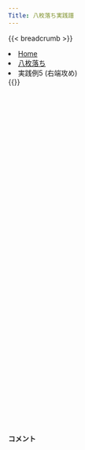```yaml
---
Title: 八枚落ち実践譜
---
```

{{< breadcrumb >}}
  <li class="breadcrumb-item"><a href="/shogi-beginners/">Home</a></li>
  <li class="breadcrumb-item"><a href="/shogi-beginners/8mai/">八枚落ち</a></li>
  <li class="breadcrumb-item active" aria-current="page">実践例5 (右端攻め)</li>
{{</ breadcrumb >}}
<div class="row pt-3">
  <div class="col-lg-1"></div>
  <div class="col-sm" tabindex="-1">
    <script id="example-kif" type="kif">
手合割：八枚落ち
下手：上手
上手：下手
手数----指手---------消費時間--
*<ruby>右端<rt>みぎはし</rt></ruby><ruby>攻<rt>せ</rt></ruby>めの<ruby>勝<rt>か</rt></ruby>ち<ruby>方<rt>かた</rt></ruby>をおぼえましょう。
*<div class="text-center"><img class="img-fluid pt-3 w-50" src="/shogi-beginners/img/cat11.png"></div>
   1 ７二金(61)
   2 ７六歩(77)
   3 ４二玉(51)
   4 １六歩(17)
   5 ３二金(41)
   6 １五歩(16)
*<ruby>右端<rt>みぎはし</rt></ruby>から<ruby>攻<rt>せ</rt></ruby>めるのもシンプルながら<ruby>有力<rt>ゆうりょく</rt></ruby>です。
   7 ２四歩(23)
*<ruby>問題<rt>もんだい</rt></ruby>: <ruby>次<rt>つぎ</rt></ruby>の<ruby>手<rt>て</rt></ruby>を<ruby>考<rt>かんが</rt></ruby>えてみましょう。
*<div><img class="img-fluid" src="/shogi-beginners/img/cat2.png"></div>
   8 １七香(19)
*☖<ruby>２四<rt>にーよん</rt></ruby><ruby>歩<rt>ふ</rt></ruby>を見て☗<ruby>２六<rt>にーろく</rt></ruby><ruby>歩<rt>ふ</rt></ruby>も<ruby>有力<rt>ゆうりょく</rt></ruby>ですが、この<ruby>手<rt>て</rt></ruby>のほうがわかりやすいです。
   9 ２三金(32)
  10 １八飛(28)
  11 ４四歩(43)
  12 １四歩(15)
  13 同　歩(13)
  14 同　香(17)
  15 ３二玉(42)
  16 １三香成(14)
  17 ３四金(23)
*<ruby>問題<rt>もんだい</rt></ruby>: <ruby>次<rt>つぎ</rt></ruby>の<ruby>手<rt>て</rt></ruby>を<ruby>考<rt>かんが</rt></ruby>えてみましょう。
*<div><img class="img-fluid" src="/shogi-beginners/img/cat2.png"></div>
  18 １二成香(13)
*☗<ruby>１三<rt>いちさん</rt></ruby><ruby>飛成<rt>ひなり</rt></ruby>を<ruby>作<rt>つく</rt></ruby>る☗<ruby>１二<rt>いちにー</rt></ruby><ruby>成香<rt>なりきょう</rt></ruby>が<ruby>正解<rt>せいかい</rt></ruby>です。
  19 ４三玉(32)
*<ruby>上手<rt>うわて</rt></ruby>は<ruby>端<rt>はし</rt></ruby>が<ruby>受<rt>う</rt></ruby>からないため<ruby>王<rt>おう</rt></ruby>を<ruby>逃<rt>に</rt></ruby>げます。
  20 ２二成香(12)
  21 ６四歩(63)
  22 ２三成香(22)
  23 ５四玉(43)
  24 １三飛成(18)
  25 ４五金(34)
  26 ３三成香(23)
  27 ３六歩打
*<ruby>問題<rt>もんだい</rt></ruby>: <ruby>次<rt>つぎ</rt></ruby>の<ruby>手<rt>て</rt></ruby>を<ruby>考<rt>かんが</rt></ruby>えてみましょう。
*<div><img class="img-fluid" src="/shogi-beginners/img/cat2.png"></div>
  28 同　歩(37)
*<ruby>上手<rt>うわて</rt></ruby>の<ruby>攻<rt>せ</rt></ruby>めはていねいに<ruby>応<rt>おう</rt></ruby>じておくのが<ruby>安全<rt>あんぜん</rt></ruby>です。☖<ruby>同金<rt>どうきん</rt></ruby>には☗<ruby>３八金<rt>さんはちきん</rt></ruby>としましょう。
  29 ７一金(72)
  30 ４三成香(33)
  31 ８四歩(83)
  32 ５三成香(43)
  33 ６五玉(54)
  34 ６三成香(53)
  35 ７六玉(65)
*<ruby>問題<rt>もんだい</rt></ruby>: <ruby>次<rt>つぎ</rt></ruby>の<ruby>手<rt>て</rt></ruby>を<ruby>考<rt>かんが</rt></ruby>えてみましょう。
*<div><img class="img-fluid" src="/shogi-beginners/img/cat2.png"></div>
  36 ５三龍(13)
*<ruby>手<rt>て</rt></ruby>が<ruby>広<rt>ひろ</rt></ruby>いですが<ruby>龍<rt>りゅう</rt></ruby>の<ruby>力<rt>ちから</rt></ruby>をいかして<ruby>攻<rt>せ</rt></ruby>めるのがいいです。
  37 ５六歩打
  38 ５八金(49)
*☗<ruby>同歩<rt>どうふ</rt></ruby>でもいいです。
  39 ５七歩成(56)
  40 同　金(58)
  41 ５八歩打
  42 同　金(57)
  43 ３六金(45)
  44 ６四龍(53)
  45 ５七歩打
  46 同　金(58)
  47 ８五玉(76)
  48 ６六角(88)
  49 ７四歩(73)
  50 ７三成香(63)
  51 ９五玉(85)
  52 ７四龍(64)
  53 ２五歩(24)
  54 ８四龍(74)
  55 投了
*<a href="/shogi-beginners/8mai/example6/">
*<ruby>次<rt>つぎ</rt></ruby>の<ruby>棋譜<rt>きふ</rt></ruby>を<ruby>見<rt>み</rt></ruby>よう！
*<div class="text-center"><img class="img-fluid pt-3 w-50" src="/shogi-beginners/img/cat1.png"></div></a>
まで54手で下手の勝ち
    </script>
    <svg id="example" xmlns="http://www.w3.org/2000/svg" viewBox="0,0,400,540"></svg>
  </div>
  <div class="col-sm">
    <h4 class="pt-3">コメント</h4>
    <div id="comment"></div>
  </div>
  <div class="col-lg-1"></div>
</div>
